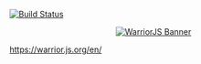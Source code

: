 [![Build Status](https://travis-ci.org/niicojs/warriorjs-niico.svg?branch=master)](https://travis-ci.org/niicojs/warriorjs-niico)

<div align="center">
  <a href="https://warrior.js.org">
    <img alt="WarriorJS Banner" title="WarriorJS" src="https://github.com/olistic/warriorjs/raw/master/logo/warriorjs-banner-dark.png?raw=true">
  </a>
</div>

https://warrior.js.org/en/
